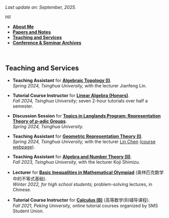 _Last update on: September, 2025._

Hi! 

- [**About Me**](./index.md)
- [**Papers and Notes**](./blurbs.md)
- [**Teaching and Services**](./teaching.md)
- [**Conference & Seminar Archives**](./activities.md)

<br>

## Teaching and Services

- **Teaching Assistant** for [**Algebraic Topology (I)**](). <br/>
  _Spring 2024, Tsinghua University,_ with the lecturer Jianfeng Lin.

- **Tutorial Course Instructor** for [**Linear Algebra (Honors)**](./LA-Honors.pdf). <br/>
  _Fall 2024, Tsinghua University;_ seven 2-hour tutorials over half a semester.

- **Discussion Session** for [**Topics in Langlands Program: Representation Theory of _p_-adic Groups**](./p-adic-HWSoln.pdf). <br/>
  _Spring 2024, Tsinghua University._

- **Teaching Assistant** for [**Geometric Representation Theory (I)**](./GRT1-HWsoln.pdf). <br/>
  _Spring 2024, Tsinghua University,_ with the lecturer [Lin Chen](https://windshower.github.io/linchen/) ([course webpage](https://windshower.github.io/linchen/teaching/s2024.html)). 

- **Teaching Assistant** for [**Algebra and Number Theory (II)**](./ANT2-HWsoln.pdf). <br/>
  _Fall 2023, Tsinghua University,_ with the lecturer Koji Shimizu. 

- **Lecturer** for [**Basic Inequalities in Mathematical Olympiad**](./ineq/ineq.md) (奥林匹克数学中的不等式基础). <br/>
  _Winter 2022, for high school students;_ problem-solving lectures, in Chinese.
  
- **Tutorial Course Instructor** for [**Calculus (B)**](./cal2021/cal2021.md) (高等数学(B)辅导课程). <br/>
  _Fall 2021, Peking University,_ online tutorial courses organized by SMS Student Union.

